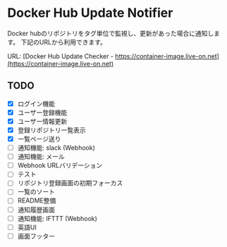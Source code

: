 # Docker Hub Update Notifier
Docker hubのリポジトリをタグ単位で監視し、更新があった場合に通知します。
下記のURLから利用できます。

URL: [Docker Hub Update Checker - https://container-image.live-on.net](https://container-image.live-on.net)

## TODO
- [x] ログイン機能
- [x] ユーザー登録機能
- [x] ユーザー情報更新
- [x] 登録リポジトリ一覧表示
- [x] 一覧ページ送り
- [ ] 通知機能: slack (Webhook)
- [ ] 通知機能: メール
- [ ] Webhook URLバリデーション
- [ ] テスト
- [ ] リポジトリ登録画面の初期フォーカス
- [ ] 一覧のソート
- [ ] README整備
- [ ] 通知履歴画面
- [ ] 通知機能: IFTTT (Webhook)
- [ ] 英語UI
- [ ] 画面フッター

